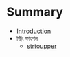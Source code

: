 # Summary

* [Introduction](README.md)
* স্ট্রিং ফাংশন
   * [strtoupper](string-func/strtoupper().md)

